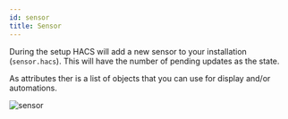 ```yaml
---
id: sensor
title: Sensor
---
```


During the setup HACS will add a new sensor to your installation (`sensor.hacs`).
This will have the number of pending updates as the state.

As attributes ther is a list of objects that you can use for display and/or automations.

![sensor](https://user-images.githubusercontent.com/15093472/59136215-5ff29d00-8982-11e9-860f-75d382a4d3b7.png)